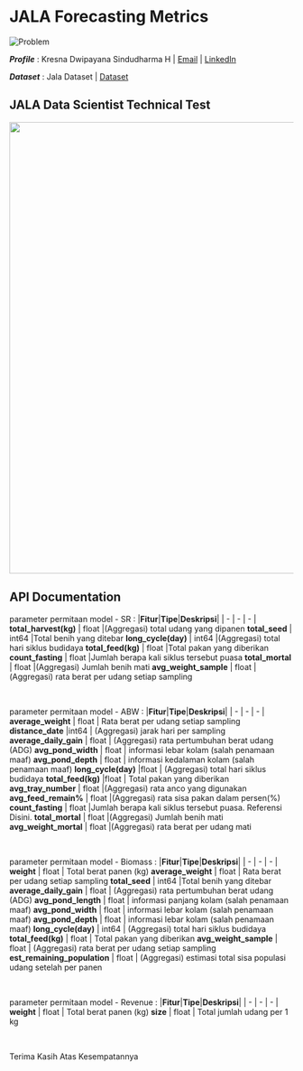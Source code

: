 # JALA Forecasting Metrics

![Problem](https://img.shields.io/badge/Problem-Forecasting%20-blue.svg)

 **_Profile_** : Kresna Dwipayana Sindudharma H | [Email](mailto:kresnadwipsh@gmail.com) | [LinkedIn](https://www.linkedin.com/in/kresnadwipsh)

  **_Dataset_** : Jala Dataset | [Dataset](https://drive.google.com/drive/folders/1jaD2TxYk-sETHsa0nCw8i19Ha9Otp0Xz)

##  JALA Data Scientist Technical Test 
<img src= https://strapi.jala.tech/uploads/jala_logo_6298181eb0.png width="1000" height="800" />

##  API Documentation 
parameter permitaan model - SR :
|__Fitur__|__Tipe__|__Deskripsi__|
| - | - | - |
**total_harvest(kg)** | float |(Aggregasi) total udang yang dipanen
**total_seed** | int64 |Total benih yang ditebar
**long_cycle(day)** | int64 |(Aggregasi) total hari siklus budidaya 
**total_feed(kg)** | float |Total pakan yang diberikan
**count_fasting** | float |Jumlah berapa kali siklus tersebut puasa 
**total_mortal** | float |(Aggregasi) Jumlah benih mati
**avg_weight_sample** | float |(Aggregasi) rata berat per udang setiap sampling

<br>
 
parameter permitaan model - ABW :
|__Fitur__|__Tipe__|__Deskripsi__|
| - | - | - |
**average_weight** | float | Rata berat per udang setiap sampling
**distance_date**  |int64 | (Aggregasi) jarak hari per sampling
**average_daily_gain** | float | (Aggregasi) rata pertumbuhan berat udang (ADG)
**avg_pond_width** | float | informasi lebar kolam (salah penamaan maaf)
**avg_pond_depth** | float | informasi kedalaman kolam (salah penamaan maaf) 
**long_cycle(day)** |float | (Aggregasi) total hari siklus budidaya 
**total_feed(kg)** |float | Total pakan yang diberikan
**avg_tray_number** | float |(Aggregasi) rata anco yang digunakan
**avg_feed_remain%** | float |(Aggregasi) rata sisa pakan dalam persen(%)
**count_fasting** | float |Jumlah berapa kali siklus tersebut puasa. Referensi Disini.
**total_mortal** | float |(Aggregasi) Jumlah benih mati
**avg_weight_mortal** | float |(Aggregasi) rata berat per udang mati

<br>

parameter permitaan model - Biomass :
|__Fitur__|__Tipe__|__Deskripsi__|
| - | - | - |
**weight** | float | Total berat panen (kg)
**average_weight** | float | Rata berat per udang setiap sampling
**total_seed** | int64 |Total benih yang ditebar
**average_daily_gain** | float | (Aggregasi) rata pertumbuhan berat udang (ADG)
**avg_pond_length** | float | informasi panjang kolam (salah penamaan maaf)
**avg_pond_width** | float | informasi lebar kolam (salah penamaan maaf)
**avg_pond_depth** | float | informasi lebar kolam (salah penamaan maaf) 
**long_cycle(day)** | int64 | (Aggregasi) total hari siklus budidaya 
**total_feed(kg)** | float | Total pakan yang diberikan
**avg_weight_sample** | float | (Aggregasi) rata berat per udang setiap sampling
**est_remaining_population** | float |  (Aggregasi) estimasi total sisa populasi udang setelah per panen 

<br>

parameter permitaan model - Revenue :
|__Fitur__|__Tipe__|__Deskripsi__|
| - | - | - |
**weight** | float | Total berat panen (kg)
**size** | float | Total jumlah udang per 1 kg

<br>

Terima Kasih Atas Kesempatannya
